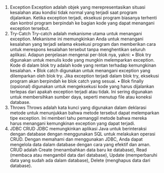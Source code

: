 1. Exception 
Exception adalah objek yang merepresentasikan situasi kesalahan atau kondisi tidak 
normal yang terjadi saat program dijalankan. Ketika exception terjadi, eksekusi 
program biasanya terhenti dan kontrol program berpindah ke bagian kode yang 
dapat menangani exception tersebut. 
2. Try-Catch 
Try-catch adalah mekanisme utama untuk menangani exception. Mekanisme ini 
memungkinkan Anda untuk menangani kesalahan yang terjadi selama eksekusi 
program dan memberikan cara untuk merespons kesalahan tersebut tanpa 
menghentikan seluruh aplikasi. Adapun penjelasan mengenai per-blok nya, yakni: 
• Blok try digunakan untuk menulis kode yang mungkin melemparkan exception. 
Kode di dalam blok try adalah kode yang rentan terhadap kemungkinan 
kesalahan. 
• Blok catch digunakan untuk menangani exception yang dilemparkan oleh blok 
try. Jika exception terjadi dalam blok try, eksekusi program akan berpindah ke 
blok catch yang sesuai. 
• Blok finally (opsional) digunakan untuk mengeksekusi kode yang harus 
dijalankan terlepas dari apakah exception terjadi atau tidak. Ini sering 
digunakan untuk membersihkan sumber daya, seperti menutup file atau koneksi 
database. 
3. Throws 
Throws adalah kata kunci yang digunakan dalam deklarasi metode untuk 
menunjukkan bahwa metode tersebut dapat melemparkan tipe 
exception. Ini memberi tahu pemanggil metode bahwa mereka harus menangani 
kemungkinan exception yang dapat terjadi.
4. JDBC CRUD 
JDBC memungkinkan aplikasi Java untuk berinteraksi dengan database dengan 
menggunakan SQL untuk melakukan operasi CRUD. Dengan memahami dan 
menggunakan JDBC, Anda dapat mengelola data dalam database dengan cara yang 
efektif dan aman. CRUD adalah Create (menambahkan data baru ke database), 
Read (membaca atau mengambil data dari database), Update (memperbaruhi data 
yang sudah ada dalam database), Delete (menghapus data dari database).
